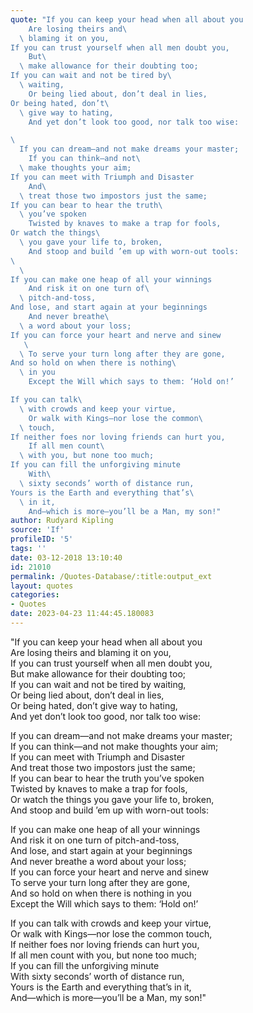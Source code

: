 ```yaml
---
quote: "If you can keep your head when all about you
    Are losing theirs and\
  \ blaming it on you,
If you can trust yourself when all men doubt you,
    But\
  \ make allowance for their doubting too;
If you can wait and not be tired by\
  \ waiting,
    Or being lied about, don’t deal in lies,
Or being hated, don’t\
  \ give way to hating,
    And yet don’t look too good, nor talk too wise:

\
  If you can dream—and not make dreams your master;
    If you can think—and not\
  \ make thoughts your aim;
If you can meet with Triumph and Disaster
    And\
  \ treat those two impostors just the same;
If you can bear to hear the truth\
  \ you’ve spoken
    Twisted by knaves to make a trap for fools,
Or watch the things\
  \ you gave your life to, broken,
    And stoop and build ’em up with worn-out tools:
\
  \
If you can make one heap of all your winnings
    And risk it on one turn of\
  \ pitch-and-toss,
And lose, and start again at your beginnings
    And never breathe\
  \ a word about your loss;
If you can force your heart and nerve and sinew
   \
  \ To serve your turn long after they are gone,
And so hold on when there is nothing\
  \ in you
    Except the Will which says to them: ‘Hold on!’

If you can talk\
  \ with crowds and keep your virtue,
    Or walk with Kings—nor lose the common\
  \ touch,
If neither foes nor loving friends can hurt you,
    If all men count\
  \ with you, but none too much;
If you can fill the unforgiving minute
    With\
  \ sixty seconds’ worth of distance run,
Yours is the Earth and everything that’s\
  \ in it,
    And—which is more—you’ll be a Man, my son!"
author: Rudyard Kipling
source: 'If'
profileID: '5'
tags: ''
date: 03-12-2018 13:10:40
id: 21010
permalink: /Quotes-Database/:title:output_ext
layout: quotes
categories:
- Quotes
date: 2023-04-23 11:44:45.180083
---
```

"If you can keep your head when all about you\
    Are losing theirs and blaming it on you,\
If you can trust yourself when all men doubt you,\
    But make allowance for their doubting too;\
If you can wait and not be tired by waiting,\
    Or being lied about, don’t deal in lies,\
Or being hated, don’t give way to hating,\
    And yet don’t look too good, nor talk too wise:

If you can dream—and not make dreams your master;\
    If you can think—and not make thoughts your aim;\
If you can meet with Triumph and Disaster\
    And treat those two impostors just the same;\
If you can bear to hear the truth you’ve spoken\
    Twisted by knaves to make a trap for fools,\
Or watch the things you gave your life to, broken,\
    And stoop and build ’em up with worn-out tools:

If you can make one heap of all your winnings\
    And risk it on one turn of pitch-and-toss,\
And lose, and start again at your beginnings\
    And never breathe a word about your loss;\
If you can force your heart and nerve and sinew\
    To serve your turn long after they are gone,\
And so hold on when there is nothing in you\
    Except the Will which says to them: ‘Hold on!’

If you can talk with crowds and keep your virtue,\
    Or walk with Kings—nor lose the common touch,\
If neither foes nor loving friends can hurt you,\
    If all men count with you, but none too much;\
If you can fill the unforgiving minute\
    With sixty seconds’ worth of distance run,\
Yours is the Earth and everything that’s in it,\
    And—which is more—you’ll be a Man, my son!"

